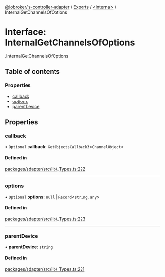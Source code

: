 [@iobroker/js-controller-adapter](../README.md) / [Exports](../modules.md) / [<internal\>](../modules/internal_.md) / InternalGetChannelsOfOptions

# Interface: InternalGetChannelsOfOptions

[<internal>](../modules/internal_.md).InternalGetChannelsOfOptions

## Table of contents

### Properties

- [callback](internal_.InternalGetChannelsOfOptions.md#callback)
- [options](internal_.InternalGetChannelsOfOptions.md#options)
- [parentDevice](internal_.InternalGetChannelsOfOptions.md#parentdevice)

## Properties

### callback

• `Optional` **callback**: `GetObjectsCallback3`<`ChannelObject`\>

#### Defined in

[packages/adapter/src/lib/_Types.ts:222](https://github.com/ioBroker/ioBroker.js-controller/blob/c7a5677d/packages/adapter/src/lib/_Types.ts#L222)

___

### options

• `Optional` **options**: ``null`` \| `Record`<`string`, `any`\>

#### Defined in

[packages/adapter/src/lib/_Types.ts:223](https://github.com/ioBroker/ioBroker.js-controller/blob/c7a5677d/packages/adapter/src/lib/_Types.ts#L223)

___

### parentDevice

• **parentDevice**: `string`

#### Defined in

[packages/adapter/src/lib/_Types.ts:221](https://github.com/ioBroker/ioBroker.js-controller/blob/c7a5677d/packages/adapter/src/lib/_Types.ts#L221)
